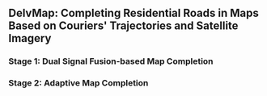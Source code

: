 ## DelvMap: Completing Residential Roads in Maps Based on Couriers' Trajectories and Satellite Imagery

### Stage 1: Dual Signal Fusion-based Map Completion

### Stage 2: Adaptive Map Completion


